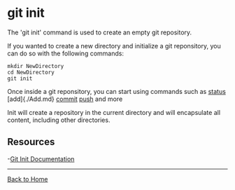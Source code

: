 # git init
The 'git init' command is used to create an empty git repository.

If you wanted to create a new directory and initialize a git reponsitory, you can do so with the following commands:
```
mkdir NewDirectory
cd NewDirectory
git init
```

Once inside a git reponsitory, you can start using commands such as
[status](./Status.md)
[add]{./Add.md}
[commit](./Commit.md)
[push](./Push.md)
and more

Init will create a repository in the current directory and will encapsulate all content, including other directories.

## Resources
-[Git Init Documentation](https://git-scm/docs/git-init)

---
[Back to Home](../README.md)